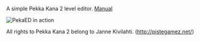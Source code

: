 A simple Pekka Kana 2 level editor.
[Manual](https://detea.github.io/pekaed/)

![PekaED in action](https://i.imgur.com/9jYOu9a.png)

All rights to Pekka Kana 2 belong to Janne Kivilahti. 
(http://pistegamez.net/)